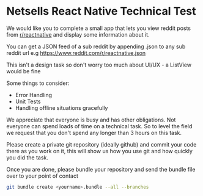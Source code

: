 # Netsells React Native Technical Test

We would like you to complete a small app that lets you view reddit posts from [r/reactnative](https://www.reddit.com/r/reactnative/) and display some information about it.

You can get a JSON feed of a sub reddit by appending .json to any sub reddit url e.g https://www.reddit.com/r/reactnative.json

This isn't a design task so don't worry too much about UI/UX - a ListView would be fine

Some things to consider:

* Error Handling
* Unit Tests
* Handling offline situations gracefully

We appreciate that everyone is busy and has other obligations. Not everyone can spend loads of time on a technical task. So to level the field we request that you don't spend any longer than 3 hours on this task.

Please create a private git repository (ideally github) and commit your code there as you work on it, this will show us how you use git and how quickly you did the task.

Once you are done, please bundle your repository and send the bundle file over to your point of contact

```bash
git bundle create <yourname>.bundle --all --branches
```
